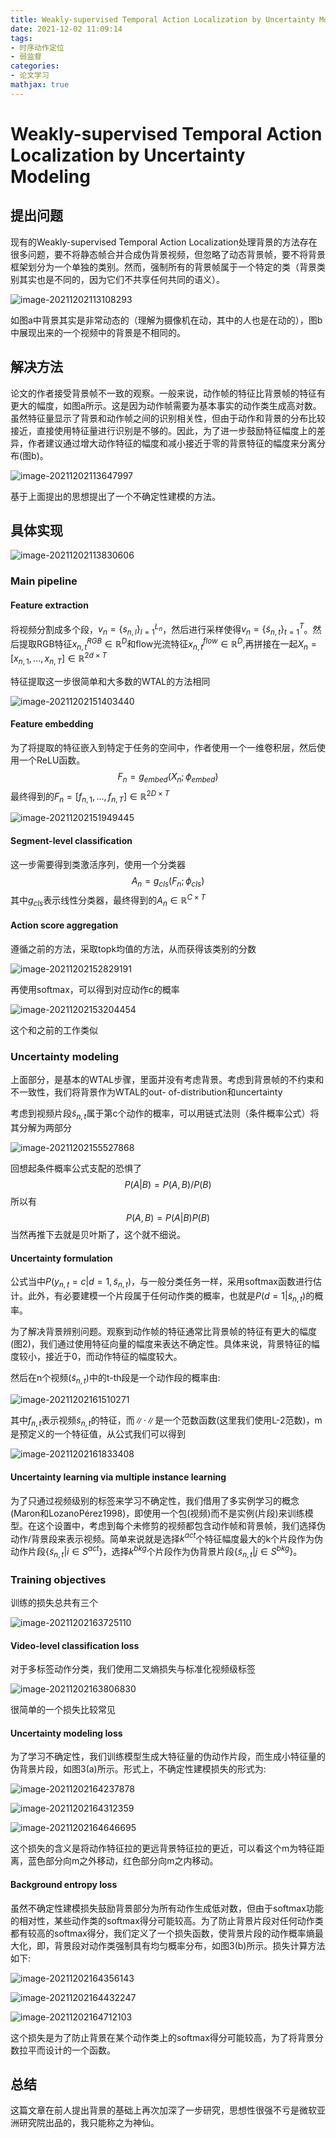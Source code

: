 ```yaml
---
title: Weakly-supervised Temporal Action Localization by Uncertainty Modeling
date: 2021-12-02 11:09:14
tags:
- 时序动作定位
- 弱监督
categories:
- 论文学习
mathjax: true
---
```


# Weakly-supervised Temporal Action Localization by Uncertainty Modeling

## 提出问题

现有的Weakly-supervised Temporal Action Localization处理背景的方法存在很多问题，要不将静态帧合并合成伪背景视频，但忽略了动态背景帧，要不将背景框架划分为一个单独的类别。然而，强制所有的背景帧属于一个特定的类（背景类别其实也是不同的，因为它们不共享任何共同的语义）。

![image-20211202113108293](https://cdn.jsdelivr.net/gh/zhou-ning/blog-image-bed@main/paper/image-20211202113108293.png)

如图a中背景其实是非常动态的（理解为摄像机在动，其中的人也是在动的），图b中展现出来的一个视频中的背景是不相同的。

<!--more-->

## 解决方法

论文的作者接受背景帧不一致的观察。一般来说，动作帧的特征比背景帧的特征有更大的幅度，如图a所示。这是因为动作帧需要为基本事实的动作类生成高对数。虽然特征量显示了背景和动作帧之间的识别相关性，但由于动作和背景的分布比较接近，直接使用特征量进行识别是不够的。因此，为了进一步鼓励特征幅度上的差异，作者建议通过增大动作特征的幅度和减小接近于零的背景特征的幅度来分离分布(图b)。

![image-20211202113647997](https://cdn.jsdelivr.net/gh/zhou-ning/blog-image-bed@main/paper/image-20211202113647997.png)

基于上面提出的思想提出了一个不确定性建模的方法。

## 具体实现

![image-20211202113830606](https://cdn.jsdelivr.net/gh/zhou-ning/blog-image-bed@main/paper/image-20211202113830606.png)

### Main pipeline

#### Feature extraction

将视频分割成多个段，$v_n=\lbrace s_{n,l}\rbrace^{L_n}_{l=1}$，然后进行采样使得$v_n=\lbrace \tilde{s}_{n,t} \rbrace^T_{t=1}$。然后提取RGB特征$x^{RGB}_{n,t}\in \mathbb R^D$和flow光流特征$x^{flow}_{n,t}\in \mathbb R^D$,再拼接在一起$X_n=[x_{n,1},...,x_{n,T}]\in \mathbb R^{2d\times T}$

特征提取这一步很简单和大多数的WTAL的方法相同

![image-20211202151403440](https://cdn.jsdelivr.net/gh/zhou-ning/blog-image-bed@main/paper/image-20211202151403440.png)





#### Feature embedding

为了将提取的特征嵌入到特定于任务的空间中，作者使用一个一维卷积层，然后使用一个ReLU函数。
$$
F_n=g_{embed}(X_n;\phi_{embed})
$$
最终得到的$F_n=[f_{n,1},...,f_{n,T}]\in\mathbb R^{2D\times T}$

![image-20211202151949445](https://cdn.jsdelivr.net/gh/zhou-ning/blog-image-bed@main/paper/image-20211202151949445.png)

#### Segment-level classification

这一步需要得到类激活序列，使用一个分类器
$$
A_n=g_{cls}(F_n;\phi_{cls})
$$
其中$g_{cls}$表示线性分类器，最终得到的$A_n\in\mathbb R^{C\times T}$

#### Action score aggregation

遵循之前的方法，采取topk均值的方法，从而获得该类别的分数

![image-20211202152829191](https://cdn.jsdelivr.net/gh/zhou-ning/blog-image-bed@main/paper/image-20211202152829191.png)

再使用softmax，可以得到对应动作c的概率

![image-20211202153204454](https://cdn.jsdelivr.net/gh/zhou-ning/blog-image-bed@main/paper/image-20211202153204454.png)

这个和之前的工作类似

### Uncertainty modeling

上面部分，是基本的WTAL步骤，里面并没有考虑背景。考虑到背景帧的不约束和不一致性，我们将背景作为WTAL的out-
of-distribution和uncertainty

考虑到视频片段$\tilde{s}_{n,t}$属于第c个动作的概率，可以用链式法则（条件概率公式）将其分解为两部分

![image-20211202155527868](https://cdn.jsdelivr.net/gh/zhou-ning/blog-image-bed@main/paper/image-20211202155527868.png)

回想起条件概率公式支配的恐惧了
$$
P(A|B)=P(A,B)/P(B)
$$
所以有
$$
P(A,B)=P(A|B)P(B)
$$
当然再推下去就是贝叶斯了，这个就不细说。

#### Uncertainty formulation

公式当中$P(y_{n,t}=c|d=1, \tilde{s}_{n,t})$，与一般分类任务一样，采用softmax函数进行估计。此外，有必要建模一个片段属于任何动作类的概率，也就是$P(d=1| \tilde{s}_{n,t})$的概率。

为了解决背景辨别问题。观察到动作帧的特征通常比背景帧的特征有更大的幅度(图2)，我们通过使用特征向量的幅度来表达不确定性。具体来说，背景特征的幅度较小，接近于0，而动作特征的幅度较大。

然后在n个视频$( \tilde{s}_{n,t})$中的t-th段是一个动作段的概率由:

![image-20211202161510271](https://cdn.jsdelivr.net/gh/zhou-ning/blog-image-bed@main/paper/image-20211202161510271.png)

其中$f_{n,t}$表示视频$\tilde{s}_{n,t}$的特征，而$\lVert \cdot \rVert$是一个范数函数(这里我们使用L-2范数)，m是预定义的一个特征值，从公式我们可以得到

![image-20211202161833408](https://cdn.jsdelivr.net/gh/zhou-ning/blog-image-bed@main/paper/image-20211202161833408.png)

#### Uncertainty learning via multiple instance learning

为了只通过视频级别的标签来学习不确定性，我们借用了多实例学习的概念(Maron和LozanoPérez1998)，即使用一个包(视频)而不是实例(片段)来训练模型。在这个设置中，考虑到每个未修剪的视频都包含动作帧和背景帧，我们选择伪动作/背景段来表示视频。简单来说就是选择$k^{act}$个特征幅度最大的k个片段作为伪动作片段$\lbrace \tilde{s}_{n,t} |i\in S^{act} \rbrace$，选择$k^{bkg}$个片段作为伪背景片段$\lbrace \tilde{s}_{n,t} |j\in S^{bkg} \rbrace$。

### Training objectives

训练的损失总共有三个

![image-20211202163725110](https://cdn.jsdelivr.net/gh/zhou-ning/blog-image-bed@main/paper/image-20211202163725110.png)

#### Video-level classification loss

对于多标签动作分类，我们使用二叉熵损失与标准化视频级标签

![image-20211202163806830](https://cdn.jsdelivr.net/gh/zhou-ning/blog-image-bed@main/paper/image-20211202163806830.png)

很简单的一个损失比较常见

#### Uncertainty modeling loss

为了学习不确定性，我们训练模型生成大特征量的伪动作片段，而生成小特征量的伪背景片段，如图3(a)所示。形式上，不确定性建模损失的形式为:

![image-20211202164237878](https://cdn.jsdelivr.net/gh/zhou-ning/blog-image-bed@main/paper/image-20211202164237878.png)

![image-20211202164312359](https://cdn.jsdelivr.net/gh/zhou-ning/blog-image-bed@main/paper/image-20211202164312359.png)

![image-20211202164646695](https://cdn.jsdelivr.net/gh/zhou-ning/blog-image-bed@main/paper/image-20211202164646695.png)

这个损失的含义是将动作特征拉的更远背景特征拉的更近，可以看这个m为特征距离，蓝色部分向m之外移动，红色部分向m之内移动。

#### Background entropy loss

虽然不确定性建模损失鼓励背景部分为所有动作生成低对数，但由于softmax功能的相对性，某些动作类的softmax得分可能较高。为了防止背景片段对任何动作类都有较高的softmax得分，我们定义了一个损失函数，使背景片段的动作概率熵最大化，即，背景段对动作类强制具有均匀概率分布，如图3(b)所示。损失计算方法如下:

![image-20211202164356143](https://cdn.jsdelivr.net/gh/zhou-ning/blog-image-bed@main/paper/image-20211202164356143.png)

![image-20211202164432247](https://cdn.jsdelivr.net/gh/zhou-ning/blog-image-bed@main/paper/image-20211202164432247.png)

![image-20211202164712103](https://cdn.jsdelivr.net/gh/zhou-ning/blog-image-bed@main/paper/image-20211202164712103.png)

这个损失是为了防止背景在某个动作类上的softmax得分可能较高，为了将背景分数拉平而设计的一个函数。

## 总结

这篇文章在前人提出背景的基础上再次加深了一步研究，思想性很强不亏是微软亚洲研究院出品的，我只能称之为神仙。